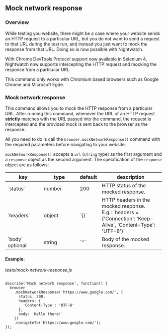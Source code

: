 <div class="page-header"><h2>Mock network response</h2></div>

### Overview

While testing you website, there might be a case where your website sends an HTTP request to a particular URL, but you do not want to send a request to that URL during the test run, and instead you just want to mock the response from that URL. Doing so is now possible with Nightwatch.

With Chrome DevTools Protocol support now available in Selenium 4, Nightwatch now supports intercepting the HTTP request and mocking the response from a particular URL.

<div class="alert alert-info">
  This command only works with Chromium based browsers such as Google Chrome and Microsoft Egde.
</div>

### Mock network response

This command allows you to mock the HTTP response from a particular URL. After running this command, whenever the URL of an HTTP request **strictly** matches with the URL passed into the command, the request is intercepted and the provided mock is sent back to the browser as the response.

All you need to do is call the `browser.mockNetworkResponse()` command with the required parameters before navigating to your website.

`mockNetworkResponse()` accepts a `url` (`string` type) as the first argument and a `response` object as the second argument. The specification of the `response` object are as follows:

<table class="table table-bordered table-striped">
  <thead>
   <tr>
     <th style="width: 100px;">key</th>
     <th style="width: 100px;">type</th>
     <th style="width: 50px;">default</th>
     <th>description</th>
   </tr>
  </thead>
  <tbody>
    <tr>
      <td>`status`</td>
      <td>number</td>
      <td>200</td>
      <td>HTTP status of the mocked response.</td>
    </tr>
    <tr>
      <td>`headers`</td>
      <td>object</td>
      <td>`{}`</td>
      <td>HTTP headers in the mocked response.<br>E.g.: `headers = {'Connection': 'Keep-Alive', 'Content-Type': 'UTF-8'}`</td>
    </tr>    
    <tr>
      <td>`body`<br><span class="optional">optional</span></td>
      <td>string</td>
      <td>`''`</td>
      <td>Body of the mocked response.</td>
    </tr>
  </tbody>
</table>

#### Example:

<div class="sample-test"><i>tests/mock-network-response.js</i>
<pre class="line-numbers language-javascript"><code class="language-javascript">
describe('Mock network response', function() {
  browser
    .mockNetworkResponse('https://www.google.com/', {
      status: 200,
      headers: {
        'Content-Type': 'UTF-8'
      },
      body: 'Hello there!'
    })
    .navigateTo('https://www.google.com/');
});
</code></pre></div>
